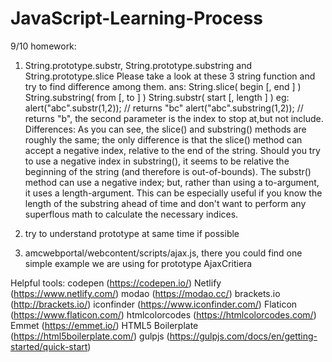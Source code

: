 # JavaScript-Learning-Process
9/10 homework:
  1. String.prototype.substr, String.prototype.substring and String.prototype.slice
     Please take a look at these 3 string function and try to find difference among them.
  ans:
      String.slice( begin [, end ] )
      String.substring( from [, to ] )
      String.substr( start [, length ] )
  eg:
     alert("abc".substr(1,2)); // returns "bc"
     alert("abc".substring(1,2)); // returns "b", the second parameter is the index to stop at,but not include.
  Differences:
  As you can see, the slice() and substring() methods are roughly the same; the only difference is that the slice() method can accept a negative index, relative to the end of the string. Should you try to use a negative index in substring(), it seems to be relative the beginning of the string (and therefore is out-of-bounds).
  The substr() method can use a negative index; but, rather than using a to-argument, it uses a length-argument. This can be especially useful if you know the length of the substring ahead of time and don't want to perform any superflous math to calculate the necessary indices.
     
  2. try to understand prototype at same time if possible
  
  3. amcwebportal/webcontent/scripts/ajax.js, there you could find one simple example we are using for prototype
     AjaxCritiera 
     
Helpful tools:
  codepen (https://codepen.io/)
  Netlify (https://www.netlify.com/)
  modao   (https://modao.cc/)
  brackets.io (http://brackets.io/)
  iconfinder  (https://www.iconfinder.com/)
  Flaticon    (https://www.flaticon.com/)
  htmlcolorcodes  (https://htmlcolorcodes.com/)
  Emmet     (https://emmet.io/)
  HTML5 Boilerplate (https://html5boilerplate.com/)
  gulpjs (https://gulpjs.com/docs/en/getting-started/quick-start)
